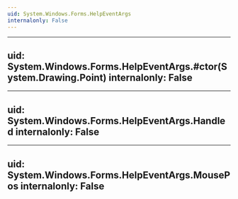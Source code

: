 ```yaml
---
uid: System.Windows.Forms.HelpEventArgs
internalonly: False
---
```


---
uid: System.Windows.Forms.HelpEventArgs.#ctor(System.Drawing.Point)
internalonly: False
---

---
uid: System.Windows.Forms.HelpEventArgs.Handled
internalonly: False
---

---
uid: System.Windows.Forms.HelpEventArgs.MousePos
internalonly: False
---
